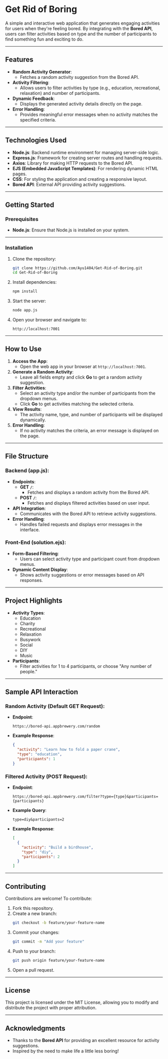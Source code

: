 # **Get Rid of Boring**

A simple and interactive web application that generates engaging activities for users when they're feeling bored. By integrating with the **Bored API**, users can filter activities based on type and the number of participants to find something fun and exciting to do.

---

## **Features**
- **Random Activity Generator**:
  - Fetches a random activity suggestion from the Bored API.
- **Activity Filtering**:
  - Allows users to filter activities by type (e.g., education, recreational, relaxation) and number of participants.
- **Dynamic Feedback**:
  - Displays the generated activity details directly on the page.
- **Error Handling**:
  - Provides meaningful error messages when no activity matches the specified criteria.

---

## **Technologies Used**
- **Node.js**: Backend runtime environment for managing server-side logic.
- **Express.js**: Framework for creating server routes and handling requests.
- **Axios**: Library for making HTTP requests to the Bored API.
- **EJS (Embedded JavaScript Templates)**: For rendering dynamic HTML pages.
- **CSS**: For styling the application and creating a responsive layout.
- **Bored API**: External API providing activity suggestions.

---

## **Getting Started**

### **Prerequisites**
- **Node.js**: Ensure that Node.js is installed on your system.

---

### **Installation**
1. Clone the repository:
   ```bash
   git clone https://github.com/Ayu1404/Get-Rid-of-Boring.git
   cd Get-Rid-of-Boring
   ```

2. Install dependencies:
   ```bash
   npm install
   ```

3. Start the server:
   ```bash
   node app.js
   ```

4. Open your browser and navigate to:
   ```plaintext
   http://localhost:7001
   ```

---

## **How to Use**
1. **Access the App**:
   - Open the web app in your browser at `http://localhost:7001`.
2. **Generate a Random Activity**:
   - Leave all fields empty and click **Go** to get a random activity suggestion.
3. **Filter Activities**:
   - Select an activity type and/or the number of participants from the dropdown menus.
   - Click **Go** to get activities matching the selected criteria.
4. **View Results**:
   - The activity name, type, and number of participants will be displayed dynamically.
5. **Error Handling**:
   - If no activity matches the criteria, an error message is displayed on the page.

---

## **File Structure**
### **Backend (app.js)**:
- **Endpoints**:
  - **GET `/`**:
    - Fetches and displays a random activity from the Bored API.
  - **POST `/`**:
    - Fetches and displays filtered activities based on user input.
- **API Integration**:
  - Communicates with the Bored API to retrieve activity suggestions.
- **Error Handling**:
  - Handles failed requests and displays error messages in the interface.

### **Front-End (solution.ejs)**:
- **Form-Based Filtering**:
  - Users can select activity type and participant count from dropdown menus.
- **Dynamic Content Display**:
  - Shows activity suggestions or error messages based on API responses.

---

## **Project Highlights**
- **Activity Types**:
  - Education
  - Charity
  - Recreational
  - Relaxation
  - Busywork
  - Social
  - DIY
  - Music
- **Participants**:
  - Filter activities for 1 to 4 participants, or choose "Any number of people."

---

## **Sample API Interaction**
### **Random Activity (Default GET Request)**:
- **Endpoint**:
  ```plaintext
  https://bored-api.appbrewery.com/random
  ```
- **Example Response**:
  ```json
  {
    "activity": "Learn how to fold a paper crane",
    "type": "education",
    "participants": 1
  }
  ```

### **Filtered Activity (POST Request)**:
- **Endpoint**:
  ```plaintext
  https://bored-api.appbrewery.com/filter?type={type}&participants={participants}
  ```
- **Example Query**:
  ```plaintext
  type=diy&participants=2
  ```
- **Example Response**:
  ```json
  [
    {
      "activity": "Build a birdhouse",
      "type": "diy",
      "participants": 2
    }
  ]
  ```

---

## **Contributing**
Contributions are welcome! To contribute:
1. Fork this repository.
2. Create a new branch:
   ```bash
   git checkout -b feature/your-feature-name
   ```
3. Commit your changes:
   ```bash
   git commit -m "Add your feature"
   ```
4. Push to your branch:
   ```bash
   git push origin feature/your-feature-name
   ```
5. Open a pull request.

---

## **License**
This project is licensed under the MIT License, allowing you to modify and distribute the project with proper attribution.

---

## **Acknowledgments**
- Thanks to the **Bored API** for providing an excellent resource for activity suggestions.
- Inspired by the need to make life a little less boring!
